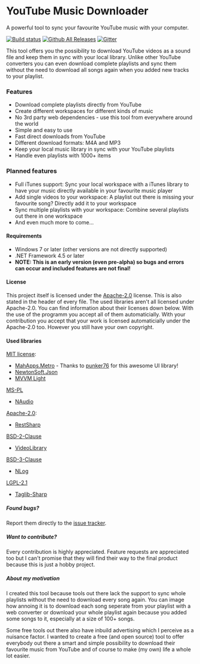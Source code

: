 # YouTube Music Downloader
A powerful tool to sync your favourite YouTube music with your computer.

[![Build status](https://ci.appveyor.com/api/projects/status/ppfs8sdxn16l62af/branch/master?svg=true)](https://ci.appveyor.com/project/chris579/ytmusicdownloader)
[![Github All Releases](https://img.shields.io/github/downloads/chris579/YTMusicDownloader/total.svg)](https://github.com/chris579/YTMusicDownloader/releases)
[![Gitter](https://badges.gitter.im/gitterHQ/gitter.svg)](https://gitter.im/YTMusicDownloader/Lobby)

This tool offers you the possibility to download YouTube videos as a sound file and keep them in sync with your local library.
Unlike other YouTube converters you can even download complete playlists and sync them without the need to download all songs again when you added new tracks to your playlist.  


### Features
- Download complete playlists directly from YouTube
- Create different workspaces for different kinds of music
- No 3rd party web dependencies - use this tool from everywhere around the world
- Simple and easy to use
- Fast direct downloads from YouTube
- Different download formats: M4A and MP3
- Keep your local music library in sync with your YouTube playlists
- Handle even playlists with 1000+ items


### Planned features
- Full iTunes support: Sync your local workspace with a iTunes library to have your music directly available in your favourite music player
- Add single videos to your workspace: A playlist out there is missing your favourite song? Directly add it to your workspace
- Sync multiple playlists with your workspace: Combine several playlists out there in one workspace
- And even much more to come...


#### Requirements
- Windows 7 or later (other versions are not directly supported)
- .NET Framework 4.5 or later
- **NOTE: This is an early version (even pre-alpha) so bugs and errors can occur and included features are not final!**


#### License
This project itself is licensed under the [Apache-2.0](https://opensource.org/licenses/Apache-2.0) license. This is also stated in the header of every file.
The used libraries aren't all licensed under Apache-2.0. You can find information about their licenses down below. With the use of the programm you accept all of them automaticially.
With your contribution you accept that your work is licensed automaticially under the Apache-2.0 too. However you still have your own copyright.


#### Used libraries
[MIT license](https://opensource.org/licenses/MIT):
- [MahApps.Metro](https://github.com/MahApps/MahApps.Metro) - Thanks to [punker76](https://github.com/punker76) for this awesome UI library!
- [NewtonSoft.Json](https://github.com/JamesNK/Newtonsoft.Json)
- [MVVM Light](https://mvvmlight.codeplex.com/)

[MS-PL](https://opensource.org/licenses/MS-PL)
- [NAudio](https://github.com/naudio/NAudio)

[Apache-2.0](https://opensource.org/licenses/Apache-2.0):
- [RestSharp](https://github.com/restsharp/RestSharp)

[BSD-2-Clause](https://opensource.org/licenses/BSD-2-Clause)
- [VideoLibrary](https://github.com/jamesqo/libvideo)

[BSD-3-Clause](https://github.com/NLog/NLog)
- [NLog](https://github.com/NLog/NLog)

[LGPL-2.1](https://www.gnu.org/licenses/old-licenses/lgpl-2.1.en.html)
- [Taglib-Sharp](https://github.com/mono/taglib-sharp)


##### Found bugs?
Report them directly to the [issue tracker](https://github.com/chris579/YTMusicDownloader/issues).


##### Want to contribute?
Every contribution is highly appreciated. Feature requests are appreciated too but I can't promise that they will find their way to the final product because this is just a hobby project.


##### About my motivation
I created this tool because tools out there lack the support to sync whole playlists without the need to download every song again.
You can image how annoing it is to download each song seperate from your playlist with a web converter or download your whole playlist again because you added some songs to it,
especially at a size of 100+ songs.

Some free tools out there also have inbuild advertising which I perceive as a nuisance factor.
I wanted to create a free (and open source) tool to offer everybody out there a smart and simple possibility to download their favourite music from YouTube
and of course to make (my own) life a whole lot easier.
